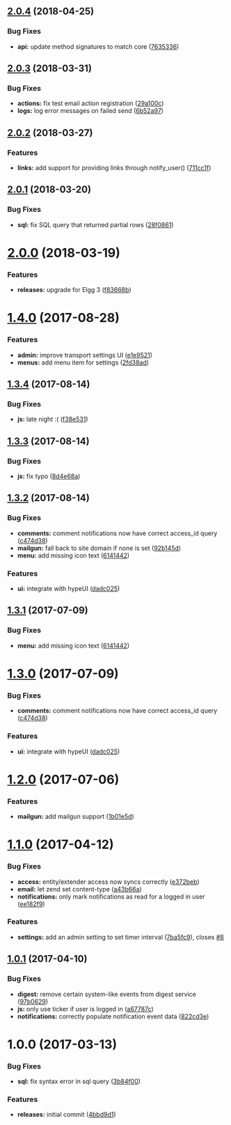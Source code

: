 <a name="2.0.4"></a>
## [2.0.4](https://github.com/hypeJunctionPro/Elgg3-hypeNotifications/compare/2.0.3...2.0.4) (2018-04-25)


### Bug Fixes

* **api:** update method signatures to match core ([7635336](https://github.com/hypeJunctionPro/Elgg3-hypeNotifications/commit/7635336))



<a name="2.0.3"></a>
## [2.0.3](https://github.com/hypeJunctionPro/Elgg3-hypeNotifications/compare/2.0.2...2.0.3) (2018-03-31)


### Bug Fixes

* **actions:** fix test email action registration ([29a100c](https://github.com/hypeJunctionPro/Elgg3-hypeNotifications/commit/29a100c))
* **logs:** log error messages on failed send ([6b52a97](https://github.com/hypeJunctionPro/Elgg3-hypeNotifications/commit/6b52a97))



<a name="2.0.2"></a>
## [2.0.2](https://github.com/hypeJunctionPro/Elgg3-hypeNotifications/compare/2.0.1...2.0.2) (2018-03-27)


### Features

* **links:** add support for providing links through notify_user() ([711cc1f](https://github.com/hypeJunctionPro/Elgg3-hypeNotifications/commit/711cc1f))



<a name="2.0.1"></a>
## [2.0.1](https://github.com/hypeJunctionPro/Elgg3-hypeNotifications/compare/2.0.0...2.0.1) (2018-03-20)


### Bug Fixes

* **sql:** fix SQL query that returned partial rows ([28f0861](https://github.com/hypeJunctionPro/Elgg3-hypeNotifications/commit/28f0861))



<a name="2.0.0"></a>
# [2.0.0](https://github.com/hypeJunctionPro/Elgg3-hypeNotifications/compare/1.4.0...2.0.0) (2018-03-19)


### Features

* **releases:** upgrade for Elgg 3 ([f83668b](https://github.com/hypeJunctionPro/Elgg3-hypeNotifications/commit/f83668b))



<a name="1.4.0"></a>
# [1.4.0](https://github.com/hypeJunction/hypeNotifications/compare/1.3.4...v1.4.0) (2017-08-28)


### Features

* **admin:** improve transport settings UI ([e1e9521](https://github.com/hypeJunction/hypeNotifications/commit/e1e9521))
* **menus:** add menu item for settings ([2fd38ad](https://github.com/hypeJunction/hypeNotifications/commit/2fd38ad))



<a name="1.3.4"></a>
## [1.3.4](https://github.com/hypeJunction/hypeNotifications/compare/1.3.3...v1.3.4) (2017-08-14)


### Bug Fixes

* **js:** late night :( ([f38e531](https://github.com/hypeJunction/hypeNotifications/commit/f38e531))



<a name="1.3.3"></a>
## [1.3.3](https://github.com/hypeJunction/hypeNotifications/compare/1.3.2...v1.3.3) (2017-08-14)


### Bug Fixes

* **js:** fix typo ([8d4e68a](https://github.com/hypeJunction/hypeNotifications/commit/8d4e68a))



<a name="1.3.2"></a>
## [1.3.2](https://github.com/hypeJunction/hypeNotifications/compare/1.2.0...v1.3.2) (2017-08-14)


### Bug Fixes

* **comments:** comment notifications now have correct access_id query ([c474d38](https://github.com/hypeJunction/hypeNotifications/commit/c474d38))
* **mailgun:** fall back to site domain if none is set ([92b145d](https://github.com/hypeJunction/hypeNotifications/commit/92b145d))
* **menu:** add missing icon text ([6141442](https://github.com/hypeJunction/hypeNotifications/commit/6141442))

### Features

* **ui:** integrate with hypeUI ([dadc025](https://github.com/hypeJunction/hypeNotifications/commit/dadc025))



<a name="1.3.1"></a>
## [1.3.1](https://github.com/hypeJunction/hypeNotifications/compare/1.3.0...v1.3.1) (2017-07-09)


### Bug Fixes

* **menu:** add missing icon text ([6141442](https://github.com/hypeJunction/hypeNotifications/commit/6141442))



<a name="1.3.0"></a>
# [1.3.0](https://github.com/hypeJunction/hypeNotifications/compare/1.2.0...v1.3.0) (2017-07-09)


### Bug Fixes

* **comments:** comment notifications now have correct access_id query ([c474d38](https://github.com/hypeJunction/hypeNotifications/commit/c474d38))

### Features

* **ui:** integrate with hypeUI ([dadc025](https://github.com/hypeJunction/hypeNotifications/commit/dadc025))



<a name="1.2.0"></a>
# [1.2.0](https://github.com/hypeJunction/hypeNotifications/compare/1.1.0...v1.2.0) (2017-07-06)


### Features

* **mailgun:** add mailgun support ([1b01e5d](https://github.com/hypeJunction/hypeNotifications/commit/1b01e5d))



<a name="1.1.0"></a>
# [1.1.0](https://github.com/hypeJunction/hypeNotifications/compare/1.0.1...v1.1.0) (2017-04-12)


### Bug Fixes

* **access:** entity/extender access now syncs correctly ([e372beb](https://github.com/hypeJunction/hypeNotifications/commit/e372beb))
* **email:** let zend set content-type ([a43b66a](https://github.com/hypeJunction/hypeNotifications/commit/a43b66a))
* **notifications:** only mark notifications as read for a logged in user ([ee182f9](https://github.com/hypeJunction/hypeNotifications/commit/ee182f9))

### Features

* **settings:** add an admin setting to set timer interval ([7ba5fc9](https://github.com/hypeJunction/hypeNotifications/commit/7ba5fc9)), closes [#8](https://github.com/hypeJunction/hypeNotifications/issues/8)



<a name="1.0.1"></a>
## [1.0.1](https://github.com/hypeJunction/hypeNotifications/compare/1.0.0...v1.0.1) (2017-04-10)


### Bug Fixes

* **digest:** remove certain system-like events from digest service ([97b0629](https://github.com/hypeJunction/hypeNotifications/commit/97b0629))
* **js:** only use ticker if user is logged in ([a67787c](https://github.com/hypeJunction/hypeNotifications/commit/a67787c))
* **notifications:** correctly populate notification event data ([822cd3e](https://github.com/hypeJunction/hypeNotifications/commit/822cd3e))



<a name="1.0.0"></a>
# 1.0.0 (2017-03-13)


### Bug Fixes

* **sql:** fix syntax error in sql query ([3b84f00](https://github.com/hypeJunction/hypeNotifications/commit/3b84f00))

### Features

* **releases:** initial commit ([4bbd9d1](https://github.com/hypeJunction/hypeNotifications/commit/4bbd9d1))



